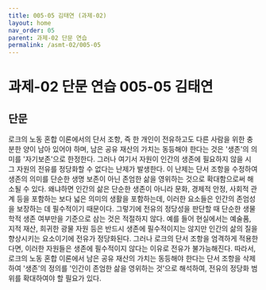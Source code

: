 ```yaml
---
title: 005-05 김태연 (과제-02)
layout: home
nav_order: 05
parent: 과제-02 단문 연습
permalink: /asmt-02/005-05
---
```


# 과제-02 단문 연습 005-05 김태연 

## 단문

로크의 노동 혼합 이론에서의 단서 조항, 즉 한 개인이 전유하고도 다른 사람을 위한 충분한 양이 남아 있어야 하며, 남은 공유 재산의 가치는 동등해야 한다는 것은 '생존'의 의미를 '자기보존'으로 한정한다. 그러나 여기서 자원이 인간의 생존에 필요하지 않을 시 그 자원의 전유를 정당화할 수 없다는 난제가 발생한다. 이 난제는 단서 조항을 수정하여 생존의 의미를 단순한 생명 보존이 아닌 존엄한 삶을 영위하는 것으로 확대함으로써 해소될 수 있다. 왜냐하면 인간의 삶은 단순한 생존이 아니라 문화, 경제적 안정, 사회적 관계 등을 포함하는 보다 넓은 의미의 생활을 포함하는데, 이러한 요소들은 인간의 존엄성을 보장하는 데 필수적이기 때문이다. 그렇기에 전유의 정당성을 판단할 때 단순한 생물학적 생존 여부만을 기준으로 삼는 것은 적절하지 않다. 예를 들어 현실에서는 예술품, 지적 재산, 희귀한 광물 자원 등은 반드시 생존에 필수적이지는 않지만 인간의 삶의 질을 향상시키는 요소이기에 전유가 정당화된다. 그러나 로크의 단서 조항을 엄격하게 적용한다면, 이러한 자원들은 생존에 필수적이지 않다는 이유로 전유가 불가능해진다. 따라서, 로크의 노동 혼합 이론에서 남은 공유 재산의 가치는 동등해야 한다는 단서 조항을 삭제하여 '생존'의 정의를 '인간이 존엄한 삶을 영위하는 것'으로 해석하여, 전유의 정당화 범위를 확대하여야 할 필요가 있다. 